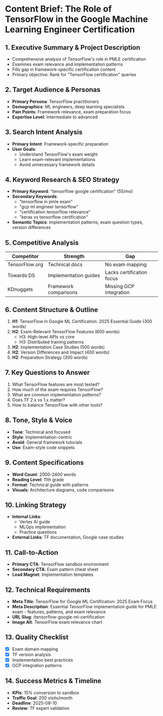 # Content Brief: The Role of TensorFlow in the Google Machine Learning Engineer Certification

## 1. Executive Summary & Project Description
- Comprehensive analysis of TensorFlow's role in PMLE certification
- Examines exam relevance and implementation patterns
- Fills gap in framework-specific certification content
- Primary objective: Rank for "TensorFlow certification" queries

## 2. Target Audience & Personas
- **Primary Persona**: TensorFlow practitioners
- **Demographics**: ML engineers, deep learning specialists
- **Pain Points**: Framework relevance, exam preparation focus
- **Expertise Level**: Intermediate to advanced

## 3. Search Intent Analysis
- **Primary Intent**: Framework-specific preparation
- **User Goals**:
  - Understand TensorFlow's exam weight
  - Learn exam-relevant implementations
  - Avoid unnecessary framework details

## 4. Keyword Research & SEO Strategy
- **Primary Keyword**: "tensorflow google certification" (55/mo)
- **Secondary Keywords**:
  - "tensorflow in pmle exam"
  - "gcp ml engineer tensorflow"
  - "certification tensorflow relevance"
  - "keras vs tensorflow certification"
- **Semantic Topics**: Implementation patterns, exam question types, version differences

## 5. Competitive Analysis
| Competitor | Strength | Gap |
|------------|----------|-----|
| TensorFlow.org | Technical docs | No exam mapping |
| Towards DS | Implementation guides | Lacks certification focus |
| KDnuggets | Framework comparisons | Missing GCP integration |

## 6. Content Structure & Outline
1. **H1**: TensorFlow in Google ML Certification: 2025 Essential Guide (300 words)
2. **H2**: Exam-Relevant TensorFlow Features (600 words)
   - H3: High-level APIs vs core
   - H3: Distributed training patterns
3. **H2**: Implementation Case Studies (500 words)
4. **H2**: Version Differences and Impact (400 words)
5. **H2**: Preparation Strategy (300 words)

## 7. Key Questions to Answer
1. What TensorFlow features are most tested?
2. How much of the exam requires TensorFlow?
3. What are common implementation patterns?
4. Does TF 2.x vs 1.x matter?
5. How to balance TensorFlow with other tools?

## 8. Tone, Style & Voice
- **Tone**: Technical and focused
- **Style**: Implementation-centric
- **Avoid**: General framework tutorials
- **Use**: Exam-style code snippets

## 9. Content Specifications
- **Word Count**: 2000-2400 words
- **Reading Level**: 11th grade
- **Format**: Technical guide with patterns
- **Visuals**: Architecture diagrams, code comparisons

## 10. Linking Strategy
- **Internal Links**:
  - Vertex AI guide
  - MLOps implementation
  - Practice questions
- **External Links**: TF documentation, Google case studies

## 11. Call-to-Action
- **Primary CTA**: TensorFlow sandbox environment
- **Secondary CTA**: Exam pattern cheat sheet
- **Lead Magnet**: Implementation templates

## 12. Technical Requirements
- **Meta Title**: TensorFlow for Google ML Certification: 2025 Exam Focus
- **Meta Description**: Essential TensorFlow implementation guide for PMLE exam - features, patterns, and exam relevance
- **URL Slug**: /tensorflow-google-ml-certification
- **Image Alt**: TensorFlow exam relevance chart

## 13. Quality Checklist
- [x] Exam domain mapping
- [x] TF version analysis
- [x] Implementation best practices
- [x] GCP integration patterns

## 14. Success Metrics & Timeline
- **KPIs**: 15% conversion to sandbox
- **Traffic Goal**: 200 visits/month
- **Deadline**: 2025-08-10
- **Review**: TF expert validation
